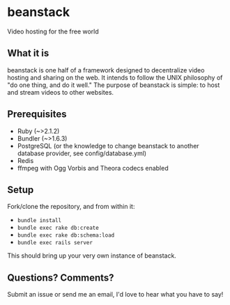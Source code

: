 beanstack
=========

Video hosting for the free world

## What it is

beanstack is one half of a framework designed to decentralize video hosting and sharing on the web. It intends to follow the UNIX philosophy of "do one thing, and do it well." The purpose of beanstack is simple: to host and stream videos to other websites.

## Prerequisites

* Ruby (~>2.1.2)
* Bundler (~>1.6.3)
* PostgreSQL (or the knowledge to change beanstack to another database provider, see config/database.yml)
* Redis
* ffmpeg with Ogg Vorbis and Theora codecs enabled

## Setup

Fork/clone the repository, and from within it:

* `bundle install`
* `bundle exec rake db:create`
* `bundle exec rake db:schema:load`
* `bundle exec rails server`

This should bring up your very own instance of beanstack.

## Questions? Comments?

Submit an issue or send me an email, I'd love to hear what you have to say!
